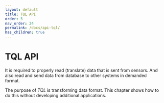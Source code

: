 ```yaml
---
layout: default
title: TQL API
order: 5
nav_order: 24
permalink: /docs/api-tql/
has_children: true
---
```


# TQL API

It is required to properly read (translate) data that is sent from sensors.
And also read and send data from database to other systems in demanded format.

The purpose of *TQL* is transforming data format.
This chapter shows how to do this without developing additional applications.
